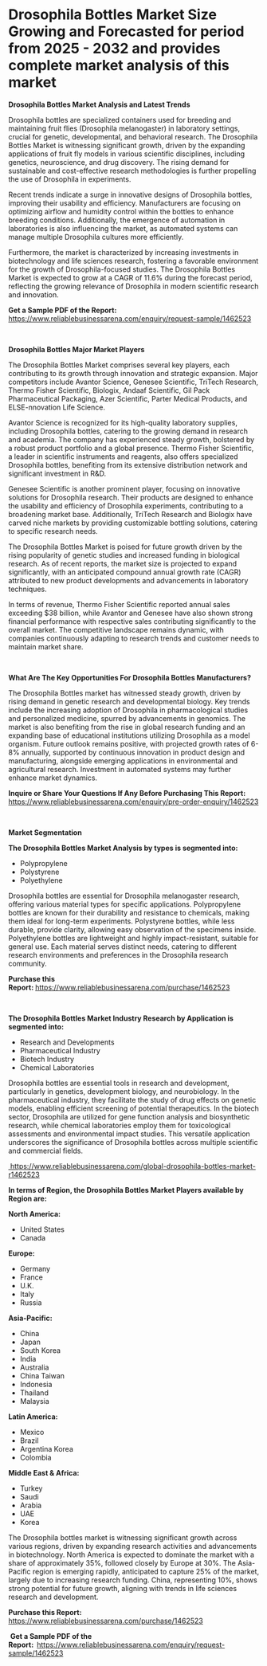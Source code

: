 <p><h1>Drosophila Bottles Market Size Growing and Forecasted for period from 2025 - 2032 and provides complete market analysis of this market</h1></p><p><strong>Drosophila Bottles Market Analysis and Latest Trends</strong></p>
<p><p>Drosophila bottles are specialized containers used for breeding and maintaining fruit flies (Drosophila melanogaster) in laboratory settings, crucial for genetic, developmental, and behavioral research. The Drosophila Bottles Market is witnessing significant growth, driven by the expanding applications of fruit fly models in various scientific disciplines, including genetics, neuroscience, and drug discovery. The rising demand for sustainable and cost-effective research methodologies is further propelling the use of Drosophila in experiments.</p><p>Recent trends indicate a surge in innovative designs of Drosophila bottles, improving their usability and efficiency. Manufacturers are focusing on optimizing airflow and humidity control within the bottles to enhance breeding conditions. Additionally, the emergence of automation in laboratories is also influencing the market, as automated systems can manage multiple Drosophila cultures more efficiently.</p><p>Furthermore, the market is characterized by increasing investments in biotechnology and life sciences research, fostering a favorable environment for the growth of Drosophila-focused studies. The Drosophila Bottles Market is expected to grow at a CAGR of 11.6% during the forecast period, reflecting the growing relevance of Drosophila in modern scientific research and innovation.</p></p>
<p><strong>Get a Sample PDF of the Report:&nbsp;</strong> <a href="https://www.reliablebusinessarena.com/enquiry/request-sample/1462523?utm_campaign=2933&utm_medium=2&utm_source=Github&utm_content=ia&utm_term=13042025&utm_id=drosophila-bottles">https://www.reliablebusinessarena.com/enquiry/request-sample/1462523</a></p>
<p>&nbsp;</p>
<p><strong>Drosophila Bottles Major Market Players</strong></p>
<p><p>The Drosophila Bottles Market comprises several key players, each contributing to its growth through innovation and strategic expansion. Major competitors include Avantor Science, Genesee Scientific, TriTech Research, Thermo Fisher Scientific, Biologix, Andaaf Scientific, Gil Pack Pharmaceutical Packaging, Azer Scientific, Parter Medical Products, and ELSE-nnovation Life Science.</p><p>Avantor Science is recognized for its high-quality laboratory supplies, including Drosophila bottles, catering to the growing demand in research and academia. The company has experienced steady growth, bolstered by a robust product portfolio and a global presence. Thermo Fisher Scientific, a leader in scientific instruments and reagents, also offers specialized Drosophila bottles, benefiting from its extensive distribution network and significant investment in R&D.</p><p>Genesee Scientific is another prominent player, focusing on innovative solutions for Drosophila research. Their products are designed to enhance the usability and efficiency of Drosophila experiments, contributing to a broadening market base. Additionally, TriTech Research and Biologix have carved niche markets by providing customizable bottling solutions, catering to specific research needs.</p><p>The Drosophila Bottles Market is poised for future growth driven by the rising popularity of genetic studies and increased funding in biological research. As of recent reports, the market size is projected to expand significantly, with an anticipated compound annual growth rate (CAGR) attributed to new product developments and advancements in laboratory techniques.</p><p>In terms of revenue, Thermo Fisher Scientific reported annual sales exceeding $38 billion, while Avantor and Genesee have also shown strong financial performance with respective sales contributing significantly to the overall market. The competitive landscape remains dynamic, with companies continuously adapting to research trends and customer needs to maintain market share.</p></p>
<p>&nbsp;</p>
<p><strong>What Are The Key Opportunities For Drosophila Bottles Manufacturers?</strong></p>
<p><p>The Drosophila Bottles market has witnessed steady growth, driven by rising demand in genetic research and developmental biology. Key trends include the increasing adoption of Drosophila in pharmacological studies and personalized medicine, spurred by advancements in genomics. The market is also benefiting from the rise in global research funding and an expanding base of educational institutions utilizing Drosophila as a model organism. Future outlook remains positive, with projected growth rates of 6-8% annually, supported by continuous innovation in product design and manufacturing, alongside emerging applications in environmental and agricultural research. Investment in automated systems may further enhance market dynamics.</p></p>
<p><strong>Inquire or Share Your Questions If Any Before Purchasing This Report:</strong> <a href="https://www.reliablebusinessarena.com/enquiry/pre-order-enquiry/1462523?utm_campaign=2933&utm_medium=2&utm_source=Github&utm_content=ia&utm_term=13042025&utm_id=drosophila-bottles">https://www.reliablebusinessarena.com/enquiry/pre-order-enquiry/1462523</a></p>
<p>&nbsp;</p>
<p><strong>Market Segmentation</strong></p>
<p><strong>The Drosophila Bottles Market Analysis by types is segmented into:</strong></p>
<p><ul><li>Polypropylene</li><li>Polystyrene</li><li>Polyethylene</li></ul></p>
<p><p>Drosophila bottles are essential for Drosophila melanogaster research, offering various material types for specific applications. Polypropylene bottles are known for their durability and resistance to chemicals, making them ideal for long-term experiments. Polystyrene bottles, while less durable, provide clarity, allowing easy observation of the specimens inside. Polyethylene bottles are lightweight and highly impact-resistant, suitable for general use. Each material serves distinct needs, catering to different research environments and preferences in the Drosophila research community.</p></p>
<p><strong>Purchase this Report:&nbsp;</strong><a href="https://www.reliablebusinessarena.com/purchase/1462523?utm_campaign=2933&utm_medium=2&utm_source=Github&utm_content=ia&utm_term=13042025&utm_id=drosophila-bottles">https://www.reliablebusinessarena.com/purchase/1462523</a></p>
<p>&nbsp;</p>
<p><strong>The Drosophila Bottles Market Industry Research by Application is segmented into:</strong></p>
<p><ul><li>Research and Developments</li><li>Pharmaceutical Industry</li><li>Biotech Industry</li><li>Chemical Laboratories</li></ul></p>
<p><p>Drosophila bottles are essential tools in research and development, particularly in genetics, development biology, and neurobiology. In the pharmaceutical industry, they facilitate the study of drug effects on genetic models, enabling efficient screening of potential therapeutics. In the biotech sector, Drosophila are utilized for gene function analysis and biosynthetic research, while chemical laboratories employ them for toxicological assessments and environmental impact studies. This versatile application underscores the significance of Drosophila bottles across multiple scientific and commercial fields.</p></p>
<p><a href="https://www.reliablebusinessarena.com/global-drosophila-bottles-market-r1462523?utm_campaign=2933&utm_medium=2&utm_source=Github&utm_content=ia&utm_term=13042025&utm_id=drosophila-bottles">&nbsp;https://www.reliablebusinessarena.com/global-drosophila-bottles-market-r1462523</a></p>
<p><strong>In terms of Region, the Drosophila Bottles Market Players available by Region are:</strong></p>
<p>
    <p> <strong> North America: </strong>
        <ul>
            <li>United States</li>
            <li>Canada</li>
        </ul>
        </p> 
    <p> <strong> Europe: </strong>
        <ul>
            <li>Germany</li>
            <li>France</li>
            <li>U.K.</li>
            <li>Italy</li>
            <li>Russia</li>
        </ul>
        </p> 
    <p> <strong> Asia-Pacific: </strong>
        <ul>
            <li>China</li>
            <li>Japan</li>
            <li>South Korea</li>
            <li>India</li>
            <li>Australia</li>
            <li>China Taiwan</li>
            <li>Indonesia</li>
            <li>Thailand</li>
            <li>Malaysia</li>
        </ul>
        </p> 
    <p> <strong> Latin America: </strong>
        <ul>
            <li>Mexico</li>
            <li>Brazil</li>
            <li>Argentina Korea</li>
            <li>Colombia</li>
        </ul>
        </p> 
    <p> <strong> Middle East & Africa: </strong>
        <ul>
            <li>Turkey</li>
            <li>Saudi</li>
            <li>Arabia</li>
            <li>UAE</li>
            <li>Korea</li>
        </ul>
    </p>
    </p>
<p><p>The Drosophila bottles market is witnessing significant growth across various regions, driven by expanding research activities and advancements in biotechnology. North America is expected to dominate the market with a share of approximately 35%, followed closely by Europe at 30%. The Asia-Pacific region is emerging rapidly, anticipated to capture 25% of the market, largely due to increasing research funding. China, representing 10%, shows strong potential for future growth, aligning with trends in life sciences research and development.</p></p>
<p><strong>Purchase this Report: </strong><a href="https://www.reliablebusinessarena.com/purchase/1462523?utm_campaign=2933&utm_medium=2&utm_source=Github&utm_content=ia&utm_term=13042025&utm_id=drosophila-bottles">https://www.reliablebusinessarena.com/purchase/1462523</a></p>
<p>&nbsp;<strong>Get a Sample PDF of the Report:&nbsp;&nbsp;</strong><a href="https://www.reliablebusinessarena.com/enquiry/request-sample/1462523?utm_campaign=2933&utm_medium=2&utm_source=Github&utm_content=ia&utm_term=13042025&utm_id=drosophila-bottles">https://www.reliablebusinessarena.com/enquiry/request-sample/1462523</a></p>
<p><strong></strong></p>
<p><p></p><p></p><p></p></p>